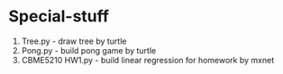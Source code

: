 # Special-stuff
1. Tree.py - draw tree by turtle
2. Pong.py - build pong game by turtle
3. CBME5210 HW1.py - build linear regression for homework by mxnet
